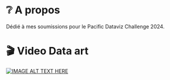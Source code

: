 # ❔ A propos

Dédié à mes soumissions pour le Pacific Dataviz Challenge 2024.

# 🎬 Video Data art

[![IMAGE ALT TEXT HERE](https://img.youtube.com/vi/mz8D8lN5CRw/0.jpg)](https://www.youtube.com/watch?v=mz8D8lN5CRw)
